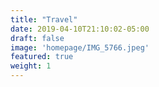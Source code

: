 ```yaml
---
title: "Travel"
date: 2019-04-10T21:10:02-05:00
draft: false
image: 'homepage/IMG_5766.jpeg'
featured: true
weight: 1
---
```


